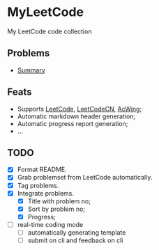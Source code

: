 # MyLeetCode
My LeetCode code collection

## Problems

- [Summary](https://github.com/BjChacha/MyLeetCode/blob/main/Summary.md)

## Feats

- Supports [LeetCode](https://leetcode.com/), [LeetCodeCN](https://leetcode.cn/), [AcWing](https://www.acwing.com/);
- Automatic markdown header generation;
- Automatic progress report generation;
- ...

## TODO

- [x] Format README.
- [x] Grab problemset from LeetCode automatically.
- [x] Tag problems.
- [x] Integrate problems.
  - [x] Title with problem no;
  - [x] Sort by problem no;
  - [x] Progress;
- [ ] real-time coding mode
  - [ ] automatically generating template
  - [ ] submit on cli and feedback on cli
